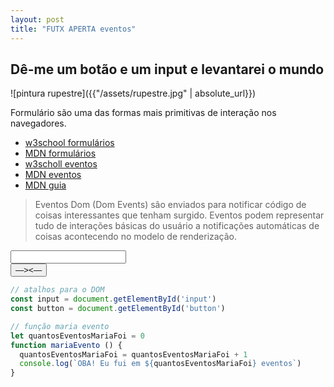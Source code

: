 ```yaml
---
layout: post
title: "FUTX APERTA eventos"
---
```

## Dê-me um botão e um input e levantarei o mundo

![pintura rupestre]({{"/assets/rupestre.jpg" | absolute_url}})

Formulário são uma das formas mais primitivas de interação nos navegadores.
* [w3school formulários](https://www.w3schools.com/html/html_forms.asp)
* [MDN formulários](https://developer.mozilla.org/en-US/docs/Web/HTML/Element/form)
* [w3scholl eventos](https://www.w3schools.com/tags/ref_eventattributes.asp)
* [MDN eventos](https://developer.mozilla.org/en-US/docs/Web/Events)
* [MDN guia](https://developer.mozilla.org/en-US/docs/Learn/JavaScript/Building_blocks/Events)

> Eventos Dom (Dom Events) são enviados para notificar código de coisas
  interessantes que tenham surgido. Eventos podem representar tudo de
  interações básicas do usuário a notificações automáticas de coisas
  acontecendo no modelo de renderização. 

<form>
  <input id="input" type="text">
  <br>
  <button type="button"> &horbar;&gt;&lt;&horbar; </button>
</form>

```javascript
// atalhos para o DOM
const input = document.getElementById('input')
const button = document.getElementById('button')
```
```javascript
// função maria evento
let quantosEventosMariaFoi = 0
function mariaEvento () {
  quantosEventosMariaFoi = quantosEventosMariaFoi + 1
  console.log(`OBA! Eu fui em ${quantosEventosMariaFoi} eventos`)
}
```
<script defer>
const input = document.getElementById('input')
const button = document.getElementById('button')
let quantosEventosMariaFoi = 0
function mariaEvento () {
  quantosEventosMariaFoi = quantosEventosMariaFoi + 1
  console.log(`OBA! Eu fui em ${quantosEventosMariaFoi} eventos`)
}
</script>
